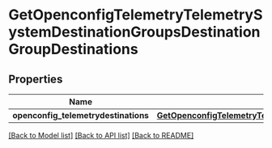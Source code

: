 # GetOpenconfigTelemetryTelemetrySystemDestinationGroupsDestinationGroupDestinations

## Properties
Name | Type | Description | Notes
------------ | ------------- | ------------- | -------------
**openconfig_telemetrydestinations** | [**GetOpenconfigTelemetryTelemetrySystemOpenconfigtelemetrytelemetrysystemDestinationgroupsDestinations**](GetOpenconfigTelemetryTelemetrySystemOpenconfigtelemetrytelemetrysystemDestinationgroupsDestinations.md) |  | [optional] 

[[Back to Model list]](../README.md#documentation-for-models) [[Back to API list]](../README.md#documentation-for-api-endpoints) [[Back to README]](../README.md)


